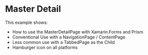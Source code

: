 # Master Detail

This example shows:

- How to use the MasterDetailPage with Xamarin.Forms and Prism
- Conventional Use with a NavigationPage / ContentPage
- Less common use with a TabbedPage as the Child
- Hamburger icon on all platforms
